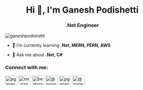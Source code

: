 <h1 align="center">Hi 👋, I'm Ganesh Podishetti</h1>
<h3 align="center"> .Net Engineer</h3>

<p align="left"> <img src="https://komarev.com/ghpvc/?username=ganeshpodishetti&label=Profile%20views&color=0e75b6&style=flat" alt="ganeshpodishetti" /> </p>

- 🌱 I’m currently learning **.Net, MERN, PERN, AWS**

- 💬 Ask me about **.Net, C#**

<h3 align="left">Connect with me:</h3>
<p align="left">
<a href="https://twitter.com/pganeshnnn" target="blank"><img align="center" src="https://raw.githubusercontent.com/rahuldkjain/github-profile-readme-generator/master/src/images/icons/Social/twitter.svg" alt="pganeshnnn" height="30" width="40" /></a>
<a href="https://instagram.com/mr.ganeshnnn" target="blank"><img align="center" src="https://raw.githubusercontent.com/rahuldkjain/github-profile-readme-generator/master/src/images/icons/Social/instagram.svg" alt="mr.ganeshnnn" height="30" width="40" /></a>
<a href="https://www.youtube.com/c/beatscrowd" target="blank"><img align="center" src="https://raw.githubusercontent.com/rahuldkjain/github-profile-readme-generator/master/src/images/icons/Social/youtube.svg" alt="beatscrowd" height="30" width="40" /></a>
<a href="https://www.hackerrank.com/@pganeshnnn" target="blank"><img align="center" src="https://raw.githubusercontent.com/rahuldkjain/github-profile-readme-generator/master/src/images/icons/Social/hackerrank.svg" alt="@pganeshnnn" height="30" width="40" /></a>
<a href="https://www.leetcode.com/pganesh2023" target="blank"><img align="center" src="https://raw.githubusercontent.com/rahuldkjain/github-profile-readme-generator/master/src/images/icons/Social/leet-code.svg" alt="pganesh2023" height="30" width="40" /></a>
<a href="https://www.hackerearth.com/@ganesh1478" target="blank"><img align="center" src="https://raw.githubusercontent.com/rahuldkjain/github-profile-readme-generator/master/src/images/icons/Social/hackerearth.svg" alt="@ganesh1478" height="30" width="40" /></a>
</p>
